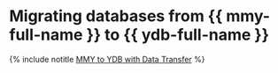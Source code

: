 # Migrating databases from {{ mmy-full-name }} to {{ ydb-full-name }}

{% include notitle [MMY to YDB with Data Transfer](../../_tutorials/dataplatform/mmy-ydb-migration.md) %}
